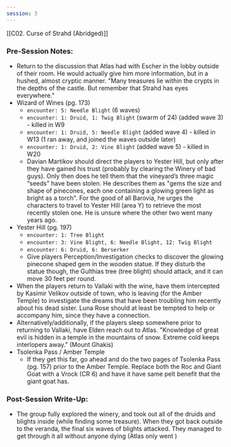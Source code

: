 ```yaml
---
session: 3
---
```

[[C02. Curse of Strahd (Abridged)]]

### Pre-Session Notes:

* Return to the discussion that Atlas had with Escher in the lobby outside of their room. He would actually give him more information, but in a hushed, almost cryptic manner. "Many treasures lie within the crypts in the depths of the castle. But remember that Strahd has eyes everywhere."
* Wizard of Wines (pg. 173)
	* `encounter: 5: Needle Blight` (6 waves)
	* `encounter: 1: Druid, 1: Twig Blight` (swarm of 24) (added wave 3) - killed in W9
	* `encounter: 1: Druid, 5: Needle Blight` (added wave 4) - killed in W13 (1 ran away, and joined the waves outside later)
	* `encounter: 1: Druid, 2: Vine Blight` (added wave 5) - killed in W20
	* Davian Martikov should direct the players to Yester Hill, but only after they have gained his trust (probably by clearing the Winery of bad guys). Only then does he tell them that the vineyard’s three magic “seeds” have been stolen. He describes them as "gems the size and shape of pinecones, each one containing a glowing green light as bright as a torch". For the good of all Barovia, he urges the characters to travel to Yester Hill (area Y) to retrieve the most recently stolen one. He is unsure where the other two went many years ago.
* Yester Hill (pg. 197)
	* `encounter: 1: Tree Blight`
	* `encounter: 3: Vine Blight, 6: Needle Blight, 12: Twig Blight`
	* `encounter: 6: Druid, 6: Berserker`
	* Give players Perception/Investigation checks to discover the glowing pinecone shaped gem in the wooden statue. If they disturb the statue though, the Gulthias tree (tree blight) should attack, and it can move 30 feet per round.
* When the players return to Vallaki with the wine, have them intercepted by Kasimir Velikov outside of town, who is leaving (for the Amber Temple) to investigate the dreams that have been troubling him recently about his dead sister. Luna Rose should at least be tempted to help or accompany him, since they have a connection.
* Alternatively/additionally, if the players sleep somewhere prior to returning to Vallaki, have Elden reach out to Atlas. "Knowledge of great evil is hidden in a temple in the mountains of snow. Extreme cold keeps interlopers away." (Mount Ghakis)
* Tsolenka Pass / Amber Temple
	* If they get this far, go ahead and do the two pages of Tsolenka Pass (pg. 157) prior to the Amber Temple. Replace both the Roc and Giant Goat with a Vrock (CR 6) and have it have same pelt benefit that the giant goat has.

### Post-Session Write-Up:

* The group fully explored the winery, and took out all of the druids and blights inside (while finding some treasure). When they got back outside to the veranda, the final six waves of blights attacked. They managed to get through it all without anyone dying (Atlas only went )